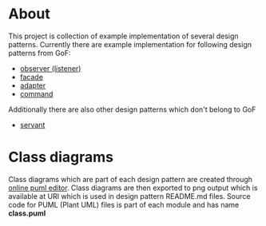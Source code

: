 # About

This project is collection of example implementation of several design patterns.
Currently there are example implementation for following design patterns from GoF:

- [observer (listener)](dpobserver/README.md)
- [facade](dpfacade/README.md)
- [adapter](dpadapter/README.md)
- [command](dpcommand/README.md)

Additionally there are also other design patterns which don't belong to GoF

- [servant](dpservant/README.md)

# Class diagrams
Class diagrams which are part of each design pattern are created through [online puml editor](https://www.planttext.com/).
Class diagrams are then exported to png output which is available at URI which is used in design pattern README.md
 files. Source code for PUML (Plant UML) files is part of each module and has name __class.puml__